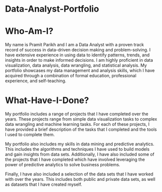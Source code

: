 # Data-Analyst-Portfolio

# Who-Am-I?
My name is Pramit Parikh and I am a Data Analyst with a proven track record of success in data-driven decision making and problem-solving. I have extensive experience in using data to identify patterns, trends, and insights in order to make informed decisions. I am highly proficient in data visualization, data analysis, data wrangling, and statistical analysis. My portfolio showcases my data management and analysis skills, which I have acquired through a combination of formal education, professional experience, and self-teaching.

# What-Have-I-Done?
My portfolio includes a range of projects that I have completed over the years. These projects range from simple data visualization tasks to complex data wrangling and machine learning tasks. For each of these projects, I have provided a brief description of the tasks that I completed and the tools I used to complete them.

My portfolio also includes my skills in data mining and predictive analytics. This includes the algorithms and techniques I have used to build models and gain insights from data sets. Additionally, I have also included some of the projects that I have completed which have involved leveraging the power of predictive analytics to solve business problems.

Finally, I have also included a selection of the data sets that I have worked with over the years. This includes both public and private data sets, as well as datasets that I have created myself.

